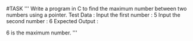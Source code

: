 #TASK
'''
Write a program in C to find the maximum number between two numbers using a pointer. 
Test Data :
Input the first number : 5
Input the second number : 6
Expected Output :

6 is the maximum number. 
'''
